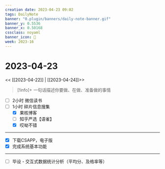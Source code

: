 ```yaml
---
creation date: 2023-04-23 09:02
tags: DailyNote
banner: "0.plugin/banners/daily-note-banner.gif"
banner_y: 0.5536
banner_x: 0.50168
cssclass: noyaml
banner_icon: 💌
week: 2023-16
---
```


# 2023-04-23

<< [[2023-04-22]] | [[2023-04-24]]>>


> [!info]+ 一句话描述你要做、在做、准备做的事情
> 


- [ ] 2小时 微信读书
- [ ] 1小时 碎片信息搜集
	- [x] 果核博客
	- [ ] 知乎严选【语雀】
	- [x] 哎呦不错

---

- [x] 下载CSAPP，电子版
- [x] 完成系统基本功能

---

- [ ] 毕设 - 交互式数据统计分析（平均分、及格率等）